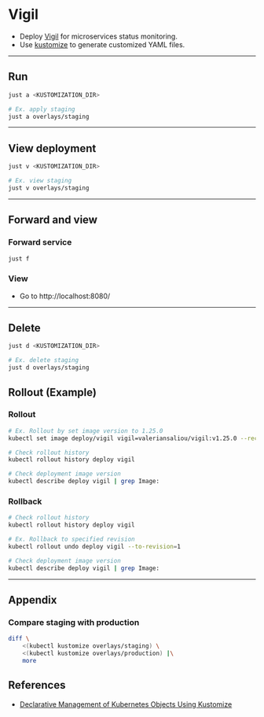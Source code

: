# Vigil
- Deploy [Vigil](https://github.com/valeriansaliou/vigil) for microservices status monitoring.
- Use [kustomize](https://github.com/kubernetes-sigs/kustomize) to generate customized YAML files.

---

## Run

```sh
just a <KUSTOMIZATION_DIR>

# Ex. apply staging
just a overlays/staging
```

---

## View deployment

```sh
just v <KUSTOMIZATION_DIR>

# Ex. view staging
just v overlays/staging
```

---

## Forward and view

### Forward service

```sh
just f
```

### View
- Go to http://localhost:8080/

---

## Delete

```sh
just d <KUSTOMIZATION_DIR>

# Ex. delete staging
just d overlays/staging
```

## Rollout (Example)

### Rollout
```sh
# Ex. Rollout by set image version to 1.25.0
kubectl set image deploy/vigil vigil=valeriansaliou/vigil:v1.25.0 --record

# Check rollout history
kubectl rollout history deploy vigil

# Check deployment image version
kubectl describe deploy vigil | grep Image:
```

### Rollback
```sh
# Check rollout history
kubectl rollout history deploy vigil

# Ex. Rollback to specified revision
kubectl rollout undo deploy vigil --to-revision=1

# Check deployment image version
kubectl describe deploy vigil | grep Image:
```

---

## Appendix

### Compare staging with production

```sh
diff \
    <(kubectl kustomize overlays/staging) \
    <(kubectl kustomize overlays/production) |\
    more
```

## References

- [Declarative Management of Kubernetes Objects Using Kustomize](https://kubernetes.io/docs/tasks/manage-kubernetes-objects/kustomization/)